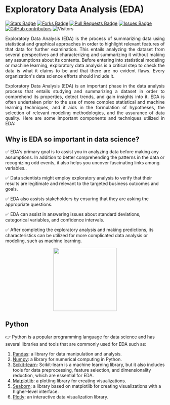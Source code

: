 # Exploratory Data Analysis (EDA)

<a href="https://github.com/arifadli/Exploratory-Data-Analysis/stargazers"><img src="https://img.shields.io/github/stars/arifadli/Exploratory-Data-Analysis" alt="Stars Badge"/></a>
<a href="https://github.com/arifadli/Exploratory-Data-Analysis/network/members"><img src="https://img.shields.io/github/forks/arifadli/Exploratory-Data-Analysis" alt="Forks Badge"/></a>
<a href="https://github.com/arifadli/Exploratory-Data-Analysis/pulls"><img src="https://img.shields.io/github/issues-pr/arifadli/Exploratory-Data-Analysis" alt="Pull Requests Badge"/></a>
<a href="https://github.com/arifadli/Exploratory-Data-Analysis/issues"><img src="https://img.shields.io/github/issues/arifadli/Exploratory-Data-Analysis" alt="Issues Badge"/></a>
<a href="https://github.com/arifadli/Exploratory-Data-Analysis/contributors"><img alt="GitHub contributors" src="https://img.shields.io/github/contributors/arifadli/Exploratory-Data-Analysis?color=2b9348"></a>
![Visitors](https://api.visitorbadge.io/api/visitors?path=https%3A%2F%2Fgithub.com%2Farifadli%2FExploratory-Data-Analysis&labelColor=%23d9e3f0&countColor=%23697689&style=flat)


<p align="justify">Exploratory Data Analysis (EDA) is the process of summarizing data using statistical and graphical approaches in order to highlight relevant features of that data for further examination. This entails analyzing the dataset from several perspectives and characterizing and summarizing it without making any assumptions about its contents.
Before entering into statistical modeling or machine learning, exploratory data analysis is a critical step to check the data is what it claims to be and that there are no evident flaws. Every organization's data science efforts should include it.</p>

<p align="justify">Exploratory Data Analysis (EDA) is an important phase in the data analysis process that entails studying and summarizing a dataset in order to comprehend its properties, detect trends, and gain insights into it. EDA is often undertaken prior to the use of more complex statistical and machine learning techniques, and it aids in the formulation of hypotheses, the selection of relevant modeling methodologies, and the assurance of data quality. Here are some important components and techniques utilized in EDA: </p>

## Why is EDA so important in data science?

✅️ EDA's primary goal is to assist you in analyzing data before making any assumptions. In addition to better comprehending the patterns in the data or recognizing odd events, it also helps you uncover fascinating links among variables..

✅️ Data scientists might employ exploratory analysis to verify that their results are legitimate and relevant to the targeted business outcomes and goals.

✅️ EDA also assists stakeholders by ensuring that they are asking the appropriate questions. 

✅️ EDA can assist in answering issues about standard deviations, categorical variables, and confidence intervals.

✅️ After completing the exploratory analysis and making predictions, its characteristics can be utilized for more complicated data analysis or modeling, such as machine learning.

<p align="center">
  <img src="./images/EDA.png"  height="200" />
</p>

## Python
👉 Python is a popular programming language for data science and has several libraries and tools that are commonly used for EDA such as:

1. [Pandas](./materials/pandas.md): a library for data manipulation and analysis.
2. [Numpy](./materials/numpy.md): a library for numerical computing in Python.
3. [Scikit-learn](./materials/scikit.md): Scikit-learn is a machine learning library, but it also includes tools for data preprocessing, feature selection, and dimensionality reduction, which are essential for EDA.
4. [Matplotlib](./materials/matplotlib.md): a plotting library for creating visualizations.
5. [Seaborn](./materials/seaborn.md): a library based on matplotlib for creating visualizations with a higher-level interface.
6. [Plotly](./materials/plotly.md): an interactive data visualization library.

